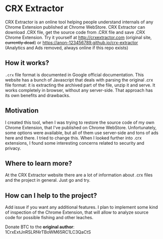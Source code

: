 # CRX Extractor

CRX Extractor is an online tool helping people understand internals of any Chrome Extension published at Chrome WebStore.
CRX Extractor can download .CRX file, get the source code from .CRX file and save .CRX Chrome Extension.
Try it yourself at http://crxextractor.com (original site, ~~currently dead~~) or https://anon-123456789.github.io/crx-extractor (Analytics and Ads removed, always online if this repo exists)

## How it works?

`.crx` file format is documented in Google official documentation. This website has a bunch of Javascript that deals with 
parsing the original .crx file format: it is extracting the archived part of the file, unzip it and serve. It works completely 
in browser, without any server-side. That approach has its own benefits and drawbacks.

## Motivation
I created this tool, when I was trying to restore the source code of my own Chrome Extension, that I've published on Chrome 
WebStore. Unfortunately, some options were available, but all of them use server-side and tons of ads here and there. 
I tried to change this. When I looked further into .crx extensions, I found some interesting concerns related to security and privacy.

## Where to learn more?
At the CRX Extractor website there are a lot of information about .crx files and the project in general. Just go and try.

## How can I help to the project?
Add issue if you want any additional features. I plan to implement some kind of inspection of the Chrome Extension, 
that will allow to analyze source code for possible fishing and other leaches. 

Donate BTC to the __original author__: 1CrxExtJnRSLRf4rTBoWM65RC1LC3QaCtS
